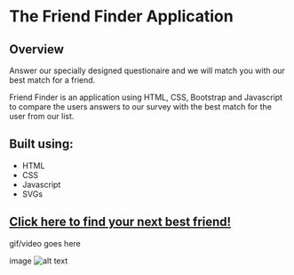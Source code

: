 # The Friend Finder Application

## Overview ##
Answer our specially designed questionaire and we will match you with our best match for a friend.

Friend Finder is an application using HTML, CSS, Bootstrap and Javascript to compare the users answers to our survey with the best match for the user from our list. 
## Built using: ##

- HTML
- CSS
- Javascript
- SVGs

## [Click here to find your next best friend!](https://clawrence005.github.io/FriendFinder/) 

gif/video goes here

image ![alt text](image.jpg)
